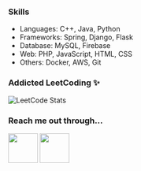 

### Skills
- Languages: C++, Java, Python
- Frameworks: Spring, Django, Flask
- Database: MySQL, Firebase
- Web: PHP, JavaScript, HTML, CSS
- Others: Docker, AWS, Git

### Addicted LeetCoding ✨
![LeetCode Stats](https://leetcard.jacoblin.cool/hgyuhyeon?theme=dark&font=Dokdo&ext=heatmap)


### Reach me out through...
<a href="mailto:hwgyuhyeon@gmail.com"><img src="https://img.icons8.com/?size=100&id=P7UIlhbpWzZm&format=png&color=000000" height="60px"/></a>
<a href="https://www.linkedin.com/in/gyuhyeon"><img src="https://img.icons8.com/?size=100&id=xuvGCOXi8Wyg&format=png&color=000000" height="60px"/></a>
